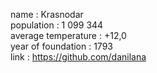 name : Krasnodar  
population : 1 099 344  
average temperature : +12,0  
year of foundation : 1793   
link : https://github.com/danilana   
